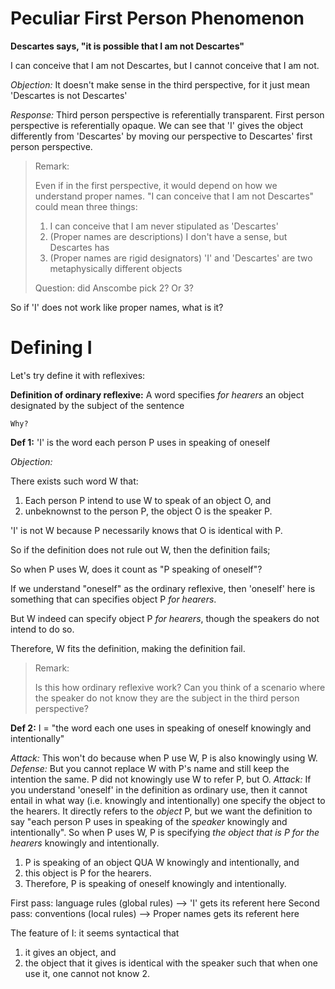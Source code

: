 # Peculiar First Person Phenomenon

**Descartes says, "it is possible that I am not Descartes"**

I can conceive that I am not Descartes, but I cannot conceive that I am not.

*Objection:* It doesn't make sense in the third perspective, for it just mean 'Descartes is not Descartes'

*Response:* Third person perspective is referentially transparent. First person perspective is referentially opaque. We can see that 'I' gives the object differently from 'Descartes' by moving our perspective to Descartes' first person perspective.

> Remark: 
>
> Even if in the first perspective, it would depend on how we understand proper names. "I can conceive that I am not Descartes" could mean three things:
> 1. I can conceive that I am never stipulated as 'Descartes'
> 2. (Proper names are descriptions) I don't have a sense, but Descartes has
> 3. (Proper names are rigid designators) 'I' and 'Descartes' are two metaphysically different objects
>
> Question: did Anscombe pick 2? Or 3?

So if 'I' does not work like proper names, what is it?

# Defining I

Let's try define it with reflexives:

**Definition of ordinary reflexive:** A word specifies *for hearers* an object designated by the subject of the sentence

`Why?`

**Def 1:** 'I' is the word each person P uses in speaking of oneself

*Objection:* 

There exists such word W that: 

1. Each person P intend to use W to speak of an object O, and 
2. unbeknownst to the person P, the object O is the speaker P.

'I' is not W because P necessarily knows that O is identical with P.

So if the definition does not rule out W, then the definition fails; 

So when P uses W, does it count as "P speaking of oneself"?

If we understand "oneself" as the ordinary reflexive, then 'oneself' here is something that can specifies object P *for hearers*. 

But W indeed can specify object P *for hearers*, though the speakers do not intend to do so.

Therefore, W fits the definition, making the definition fail.

> Remark:
>
> Is this how ordinary reflexive work? Can you think of a scenario where the speaker do not know they are the subject in the third person perspective?


**Def 2:** I = "the word each one uses in speaking of oneself knowingly and intentionally"

*Attack:* This won't do because when P use W, P is also knowingly using W.
*Defense:* But you cannot replace W with P's name and still keep the intention the same. P did not knowingly use W to refer P, but O.
*Attack:* If you understand 'oneself' in the definition as ordinary use, then it cannot entail in what way (i.e. knowingly and intentionally) one specify the object to the hearers. It directly refers to the *object* P, but we want the definition to say "each person P uses in speaking of the *speaker* knowingly and intentionally". So when P uses W, P is specifying *the object that is P for the hearers* knowingly and intentionally.

1. P is speaking of an object QUA W knowingly and intentionally, and 
2. this object is P for the hearers.
3. Therefore, P is speaking of oneself knowingly and intentionally.




First pass: language rules (global rules) --> 'I' gets its referent here
Second pass: conventions (local rules) --> Proper names gets its referent here

The feature of I: it seems syntactical that 
1. it gives an object, and
2. the object that it gives is identical with the speaker
such that when one use it, one cannot not know 2. 

